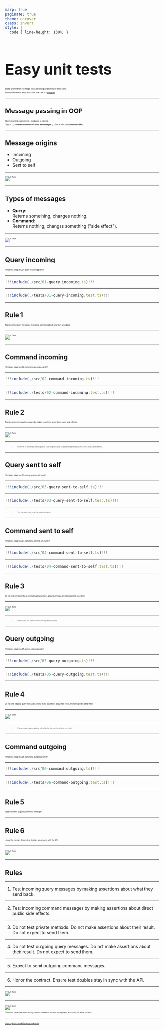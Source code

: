 ```yaml
---
marp: true
paginate: true
theme: uncover
class: invert
style: |
  code { line-height: 130%; }
---
```


<style scoped>
h1 { font-size: 3.5em; }
p { font-size: 0.4em }
</style>

# Easy unit tests

Based upon the talk [The Magic Tricks of Testing](https://www.youtube.com/watch?v=URSWYvyc42M) ([slide deck](https://speakerdeck.com/spreeconf/the-magic-tricks-of-testing-sandi-metz)) by Sandi Metz .

Stephen Meriwether wrote about that exact talk in a [blog post](https://smeriwether.medium.com/the-magic-tricks-of-unit-testing-28ce0b300cee).

---

## Message passing in OOP

Object-oriented programming [..] is based on objects.

Objects [..] **communicate with each other via messages**. [..] This is often called **method calling**.

---

## Message origins

- Incoming
- Outgoing
- Sent to self

---

![h:15em](./images/object-under-test.png)

---

## Types of messages

- **Query**: <br />Returns something, changes nothing.
- **Command**: <br />Returns nothing, changes something ("side effect").

---

![h:15em](./images/00.png)

---

<!-- header: "Query incoming" -->

## Query incoming

!!!include(./diagrams/01-query-incoming.puml)!!!

---

```typescript
!!!include(./src/01-query-incoming.ts)!!!
```

---

```typescript
!!!include(./tests/01-query-incoming.test.ts)!!!
```

---

## Rule 1

Test incoming query messages by making assertions about what they send back.

---

![h:15em](./images/01.png)

---

<!-- header: "Command incoming" -->

## Command incoming

!!!include(./diagrams/02-command-incoming.puml)!!!

---

```typescript
!!!include(./src/02-command-incoming.ts)!!!
```

---

```typescript
!!!include(./tests/02-command-incoming.test.ts)!!!
```

---

## Rule 2

Test incoming command messages by making assertions about direct public side effects.

---

![h:15em](./images/02.png)

---

> Receiver of incoming message has sole responsibilty for asserting the result and direct public side effects.

---

<!-- header: "Query sent to self" -->

## Query sent to self

!!!include(./diagrams/03-query-sent-to-self.puml)!!!

---

```typescript
!!!include(./src/03-query-sent-to-self.ts)!!!
```

---

```typescript
!!!include(./tests/03-query-sent-to-self.test.ts)!!!
```

---

> Test the interface, not the implementation.

---

<!-- header: "Command sent to self" -->

## Command sent to self

!!!include(./diagrams/04-command-sent-to-self.puml)!!!

---

```typescript
!!!include(./src/04-command-sent-to-self.ts)!!!
```

---

```typescript
!!!include(./tests/04-command-sent-to-self.test.ts)!!!
```

---

<!-- header: "Query or command sent to self" -->

## Rule 3

Do not test private methods. Do not make assertions about their result. Do not expect to send them.

---

![h:15em](./images/03-04.png)

---

> Break rules if it saves money during development.

---

<!-- header: "Query outgoing" -->

## Query outgoing

!!!include(./diagrams/05-query-outgoing.puml)!!!

---

```typescript
!!!include(./src/05-query-outgoing.ts)!!!
```

---

```typescript
!!!include(./tests/05-query-outgoing.test.ts)!!!
```

---

## Rule 4

Do not test outgoing query messages. Do not make assertions about their result. Do not expect to send them.

---

![h:15em](./images/05.png)

---

> If a message has no visible side effects, the sender should not test it.

---

<!-- header: "Command outgoing" -->

## Command outgoing

!!!include(./diagrams/06-command-outgoing.puml)!!!

---

```typescript
!!!include(./src/06-command-outgoing.ts)!!!
```

---

```typescript
!!!include(./tests/06-command-outgoing.test.ts)!!!
```

---

## Rule 5

Expect to send outgoing command messages.

---

## Rule 6

Honor the contract. Ensure test doubles stay in sync with the API.

---

![h:15em](./images/06.png)

---

<!-- header: "" -->

## Rules

---

1. Test incoming query messages by making assertions about what they send back.

---

2. Test incoming command messages by making assertions about direct public side effects.

---

3. Do not test private methods. Do not make assertions about their result. Do not expect to send them.

---

4. Do not test outgoing query messages. Do not make assertions about their result. Do not expect to send them.

---

5. Expect to send outgoing command messages.

---

6. Honor the contract. Ensure test doubles stay in sync with the API.

---

![h:15em](./images/06.png)

---

![h:10em](./images/object-under-test.png)

Given this know-how about testing objects, how would you test a component, a module, the whole system?

---

https://github.com/skiffek/easy-unit-tests
